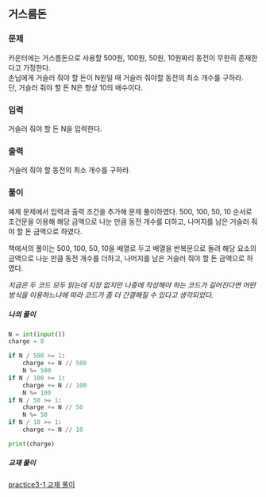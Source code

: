 ## 거스름돈

### 문제
카운터에는 거스름돈으로 사용할 500원, 100원, 50원, 10원짜리 동전이 무한히 존재한다고 가정한다.  
손님에게 거슬러 줘야 할 돈이 N원일 때 거슬러 줘야할 동전의 최소 개수를 구하라.  
단, 거슬러 줘야 할 돈 N은 항상 10의 배수이다.

### 입력
거슬러 줘야 할 돈 N을 입력한다.

### 출력
거슬러 줘야 할 동전의 최소 개수를 구하라.

### 풀이
예제 문제에서 입력과 출력 조건을 추가해 문제 풀이하였다. 500, 100, 50, 10 순서로 조건문을 이용해 해당 금액으로 나눈 만큼 동전 개수를 더하고, 나머지를 남은 거슬러 줘야 할 돈 금액으로 하였다.

책에서의 풀이는 500, 100, 50, 10을 배열로 두고 배열을 반복문으로 돌려 해당 요소의 금액으로 나눈 만큼 동전 개수를 더하고, 나머지를 남은 거슬러 줘야 할 돈 금액으로 하였다.

*지금은 두 코드 모두 읽는데 지장 없지만 나중에 작성해야 하는 코드가 길어진다면 어떤 방식을 이용하느냐에 따라 코드가 좀 더 간결해질 수 있다고 생각되었다.*

##### 나의 풀이
```python
N = int(input())
charge = 0

if N / 500 >= 1:
    charge += N // 500
    N %= 500
if N / 100 >= 1:
    charge += N // 100
    N %= 100
if N / 50 >= 1:
    charge += N // 50
    N %= 50
if N / 10 >= 1:
    charge += N // 10

print(charge)
```

##### 교재 풀이
[practice3-1 교재 풀이](https://github.com/ndb796/python-for-coding-test/blob/master/3/1.py)